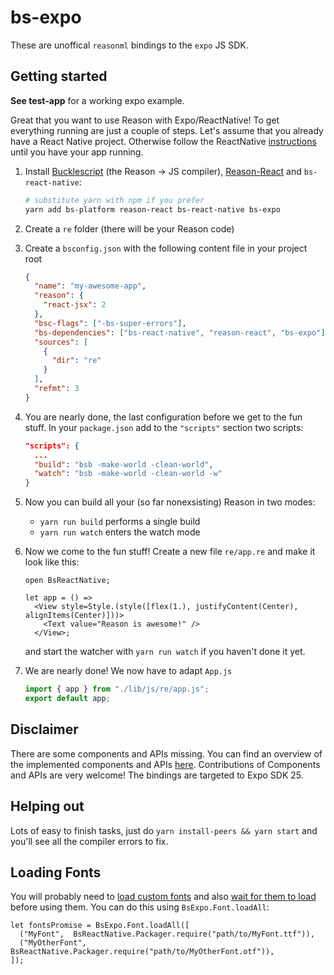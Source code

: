# bs-expo

These are unoffical `reasonml` bindings to the `expo` JS SDK.

## Getting started

**See test-app** for a working expo example.

Great that you want to use Reason with Expo/ReactNative! To get everything
running are just a couple of steps. Let's assume that you already
have a React Native project. Otherwise follow the ReactNative
[instructions](http://facebook.github.io/react-native/docs/getting-started.html)
until you have your app running.

1.  Install [Bucklescript](https://github.com/bloomberg/bucklescript) (the Reason -> JS compiler), [Reason-React](https://github.com/reasonml/reason-react) and `bs-react-native`:

    ```sh
    # substitute yarn with npm if you prefer
    yarn add bs-platform reason-react bs-react-native bs-expo
    ```

1.  Create a `re` folder (there will be your Reason code)
1.  Create a `bsconfig.json` with the following content file in your project root

    ```json
    {
      "name": "my-awesome-app",
      "reason": {
        "react-jsx": 2
      },
      "bsc-flags": ["-bs-super-errors"],
      "bs-dependencies": ["bs-react-native", "reason-react", "bs-expo"],
      "sources": [
        {
          "dir": "re"
        }
      ],
      "refmt": 3
    }
    ```

1.  You are nearly done, the last configuration before we get to the fun stuff. In your `package.json` add to the `"scripts"` section two scripts:

    ```json
    "scripts": {
      ...
      "build": "bsb -make-world -clean-world",
      "watch": "bsb -make-world -clean-world -w"
    }
    ```

1.  Now you can build all your (so far nonexsisting) Reason in two modes:

    * `yarn run build` performs a single build
    * `yarn run watch` enters the watch mode

1.  Now we come to the fun stuff! Create a new file `re/app.re` and make it look like this:

    ```reason
    open BsReactNative;

    let app = () =>
      <View style=Style.(style([flex(1.), justifyContent(Center), alignItems(Center)]))>
        <Text value="Reason is awesome!" />
      </View>;
    ```

    and start the watcher with `yarn run watch` if you haven't done it yet.

1.  We are nearly done! We now have to adapt `App.js`

    ```js
    import { app } from "./lib/js/re/app.js";
    export default app;
    ```

## Disclaimer

There are some components and APIs missing. You can find an overview of the implemented components and APIs [here](./STATUS.md). Contributions of Components and APIs are very welcome! The bindings are targeted to Expo SDK 25.

## Helping out

Lots of easy to finish tasks, just do `yarn install-peers && yarn start` and you'll see all
the compiler errors to fix.

## Loading Fonts

You will probably need to [load custom fonts](https://docs.expo.io/versions/latest/guides/using-custom-fonts.html#loading-the-font-in-your-app) and also [wait for them to load](https://docs.expo.io/versions/latest/guides/using-custom-fonts.html#waiting-for-the-font-to-load-before-rendering) before using them. You can do this using `BsExpo.Font.loadAll`:

```reason
let fontsPromise = BsExpo.Font.loadAll([
  ("MyFont",  BsReactNative.Packager.require("path/to/MyFont.ttf")),
  ("MyOtherFont", BsReactNative.Packager.require("path/to/MyOtherFont.otf")),
]);
```
